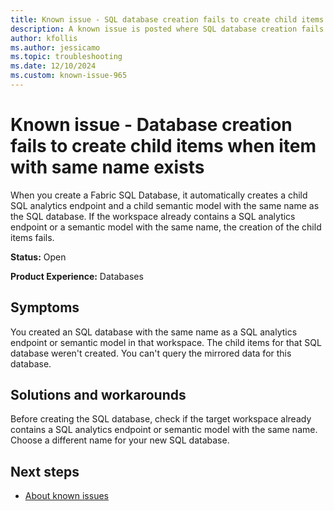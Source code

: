 ```yaml
---
title: Known issue - SQL database creation fails to create child items when item with same name exists
description: A known issue is posted where SQL database creation fails to create child items when item with same name exists.
author: kfollis
ms.author: jessicamo
ms.topic: troubleshooting  
ms.date: 12/10/2024
ms.custom: known-issue-965
---
```


# Known issue - Database creation fails to create child items when item with same name exists

When you create a Fabric SQL Database, it automatically creates a child SQL analytics endpoint and a child semantic model with the same name as the SQL database. If the workspace already contains a SQL analytics endpoint or a semantic model with the same name, the creation of the child items fails.

**Status:** Open

**Product Experience:** Databases

## Symptoms

You created an SQL database with the same name as a SQL analytics endpoint or semantic model in that workspace. The child items for that SQL database weren't created. You can't query the mirrored data for this database.

## Solutions and workarounds

Before creating the SQL database, check if the target workspace already contains a SQL analytics endpoint or semantic model with the same name. Choose a different name for your new SQL database.

## Next steps

- [About known issues](https://support.fabric.microsoft.com/known-issues)

